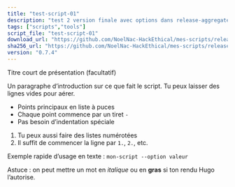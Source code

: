 ```yaml
---
title: "test-script-01"
description: "test 2 version finale avec options dans release-aggregate"
tags: ["scripts","tools"]
script_file: "test-script-01"
download_url: "https://github.com/NoelNac-HackEthical/mes-scripts/releases/download/r-2025-10-06-1036/test-script-01"
sha256_url: "https://github.com/NoelNac-HackEthical/mes-scripts/releases/download/r-2025-10-06-1036/test-script-01.sha256"
version: "0.7.4"
---
```


Titre court de présentation (facultatif)

Un paragraphe d’introduction sur ce que fait le script.
Tu peux laisser des lignes vides pour aérer.

- Points principaux en liste à puces
- Chaque point commence par un tiret `-`
- Pas besoin d’indentation spéciale

1. Tu peux aussi faire des listes numérotées
2. Il suffit de commencer la ligne par `1.`, `2.`, etc.

Exemple rapide d’usage en texte :
`mon-script --option valeur`

Astuce : on peut mettre un mot en *italique* ou en **gras** si ton rendu Hugo l’autorise.

